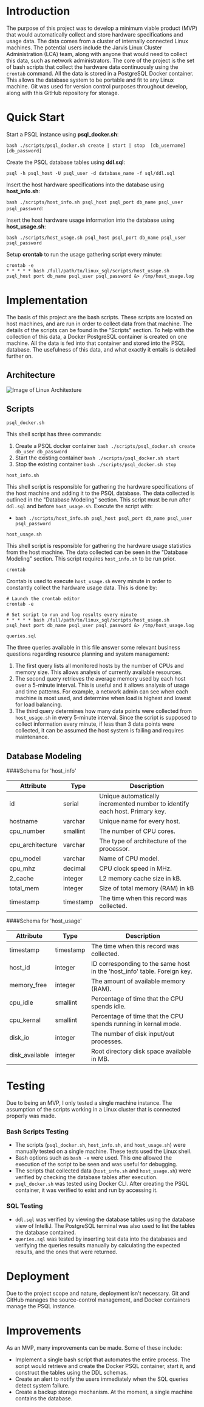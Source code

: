 # Introduction
The purpose of this project was to develop a minimum viable product (MVP) that would automatically collect and store hardware specifications and usage data. 
The data comes from a cluster of internally connected Linux machines. The potential users include the Jarvis Linux Cluster Administration (LCA) team,
along with anyone that would need to collect this data, such as network administrators. The core of the project is the set of bash scripts that
collect the hardware data continuously using the `crontab` command. All the data is stored in a PostgreSQL Docker container. This allows the 
database system to be portable and fit to any Linux machine. Git was used for version control purposes throughout develop, along with this GitHub repository for storage.

# Quick Start
Start a PSQL instance using **psql_docker.sh**:

`bash ./scripts/psql_docker.sh create | start | stop  [db_username] [db_password]`

Create the PSQL database tables using **ddl.sql**:

`psql -h psql_host -U psql_user -d database_name -f sql/ddl.sql`

Insert the host hardware specifications into the database using **host_info.sh**:

`bash ./scripts/host_info.sh psql_host psql_port db_name psql_user psql_password`:

Insert the host hardware usage information into the database using **host_usage.sh**:

`bash ./scripts/host_usage.sh psql_host psql_port db_name psql_user psql_password`

Setup **crontab** to run the usage gathering script every minute:

```
crontab -e
* * * * * bash /full/path/to/linux_sql/scripts/host_usage.sh 
psql_host port db_name psql_user psql_password &> /tmp/host_usage.log
```

# Implementation
The basis of this project are the bash scripts. These scripts are located on host machines, and are run
in order to collect data from that machine. The details of the scripts can be found in the "Scripts" section.
To help with the collection of this data, a Docker PostgreSQL container is created on one machine. All
the data is fed into that container and stored into the PSQL database. The usefulness of this data, and what
exactly it entails is detailed further on.

## Architecture
![Image of Linux Architexture](./assets/architecture.png)

## Scripts
`psql_docker.sh`

This shell script has three commands:
1. Create a PSQL docker container
`bash ./scripts/psql_docker.sh create db_user db_password`
2. Start the existing container 
`bash ./scripts/psql_docker.sh start` 
3. Stop the existing container
`bash ./scripts/psql_docker.sh stop`
   
`host_info.sh`

This shell script is responsible for gathering the hardware specifications of the host
machine and adding it to the PSQL database. The data collected is outlined in the "Database Modeling" section. This script
must be run after `ddl.sql` and before `host_usage.sh`. Execute the script with:

- `bash ./scripts/host_info.sh psql_host psql_port db_name psql_user psql_password`

`host_usage.sh`

This shell script is responsible for gathering the hardware usage statistics from the host machine.
The data collected can be seen in the "Database Modeling" section. This script requires `host_info.sh`
to be run prior. 

`crontab`

Crontab is used to execute `host_usage.sh` every minute in order to constantly collect the 
hardware usage data. This is done by:
```
# Launch the crontab editor
crontab -e

# Set script to run and log results every minute
* * * * * bash /full/path/to/linux_sql/scripts/host_usage.sh 
psql_host port db_name psql_user psql_password &> /tmp/host_usage.log
```

`queries.sql`

The three queries available in this file answer some relevant business questions 
regarding resource planning and system management:
1. The first query lists all monitored hosts by the number of CPUs and memory size. This
allows analysis of currently available resources.
2. The second query retrieves the average memory used by each host over a 5-minute interval.
This is useful and it allows analysis of usage and time patterns. For example, a network admin 
can see when each machine is most used, and determine when load is highest and lowest for load balancing.
3. The third query determines how many data points were collected from `host_usage.sh` in every 
5-minute interval. Since the script is supposed to collect information every minute, if less than 
3 data points were collected, it can be assumed the host system is failing and requires maintenance. 



## Database Modeling
####Schema for 'host_info'

Attribute | Type | Description
--------- | -----| -----------
id | serial | Unique automatically incremented number to identify each host. Primary key.
hostname | varchar |  Unique name for every host.
cpu_number | smallint | The number of CPU cores.
cpu_architecture | varchar | The type of architecture of the processor.
cpu_model | varchar | Name of CPU model.
cpu_mhz | decimal | CPU clock speed in MHz.
2_cache | integer | L2 memory cache size in kB.
total_mem | integer | Size of total memory (RAM) in kB
timestamp | timestamp | The time when this record was collected.

####Schema for 'host_usage'

Attribute | Type | Description
--------- | -----| -----------
timestamp | timestamp | The time when this record was collected.
host_id | integer | ID corresponding to the same host in the 'host_info' table. Foreign key.
memory_free | integer | The amount of available memory (RAM).
cpu_idle | smallint | Percentage of time that the CPU spends idle.
cpu_kernal | smallint | Percentage of time that the CPU spends running in kernal mode.
disk_io | integer | The number of disk input/out processes.
disk_available | integer | Root directory disk space available in MB.

# Testing
Due to being an MVP, I only tested a single machine instance. The assumption of the scripts working in a Linux
cluster that is connected properly was made. 

### Bash Scripts Testing
- The scripts (`psql_docker.sh`, `host_info.sh`, and `host_usage.sh`) were manually tested on a single machine. These tests used 
the Linux shell.
- Bash options such as `bash -x` were used. This one allowed the execution of the script to be seen and was useful for debugging.
- The scripts that collected data (`host_info.sh` and `host_usage.sh`) were verified by checking the 
database tables after execution.
- `psql_docker.sh` was tested using Docker CLI. After creating the PSQL container, it was verified to exist and run by accessing it.
### SQL Testing
- `ddl.sql` was verified by viewing the database tables using the database view of IntelliJ. The PostgreSQL terminal
was also used to list the tables the database contained.
- `queries.sql` was tested by inserting test data into the databases and verifying the queries results manually by calculating
the expected results, and the ones that were returned.
# Deployment
Due to the project scope and nature, deployment isn't necessary. Git and GitHub manages the source-control management, 
and Docker containers manage the PSQL instance. 

# Improvements
As an MVP, many improvements can be made. Some of these include:

- Implement a single bash script that automates the entire process. The script would 
  retrieve and create the Docker PSQL container, start it, and construct the tables using the DDL schemas. 
- Create an alert to notify the users immediately when the SQL queries detect system failure.  
- Create a backup storage mechanism. At the moment, a single machine contains the database.  